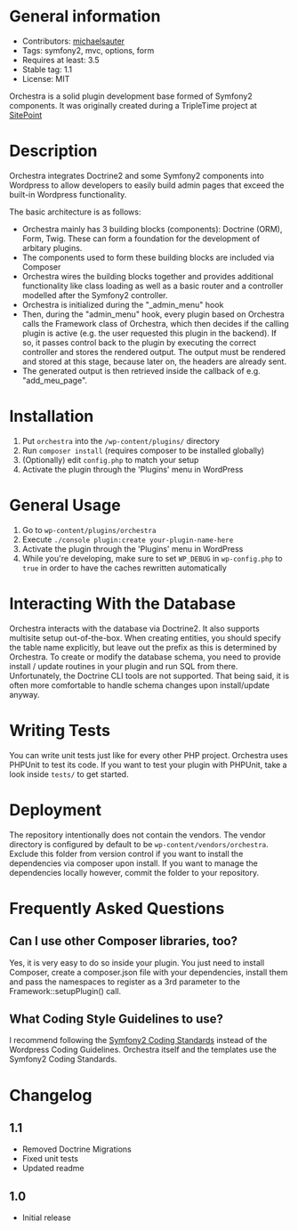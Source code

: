 General information
===================
* Contributors: [michaelsauter](https://github.com/michaelsauter)
* Tags: symfony2, mvc, options, form
* Requires at least: 3.5
* Stable tag: 1.1
* License: MIT

Orchestra is a solid plugin development base formed of Symfony2 components. It was originally created during a TripleTime project at [SitePoint](http://www.sitepoint.com)


Description
===========

Orchestra integrates Doctrine2 and some Symfony2 components into Wordpress to allow developers to easily build admin pages that exceed the built-in Wordpress functionality.

The basic architecture is as follows:
* Orchestra mainly has 3 building blocks (components): Doctrine (ORM), Form, Twig. These can form a foundation for the development of arbitary plugins.
* The components used to form these building blocks are included via Composer
* Orchestra wires the building blocks together and provides additional functionality like class loading as well as a basic router and a controller modelled after the Symfony2 controller.
* Orchestra is initialized during the "_admin_menu" hook
* Then, during the "admin_menu" hook, every plugin based on Orchestra calls the Framework class of Orchestra, which then decides if the calling plugin is active (e.g. the user requested this plugin in the backend). If so, it passes control back to the plugin by executing the correct controller and stores the rendered output. The output must be rendered and stored at this stage, because later on, the headers are already sent.
* The generated output is then retrieved inside the callback of e.g. "add_meu_page".


Installation
============

1. Put `orchestra` into the `/wp-content/plugins/` directory
2. Run `composer install` (requires composer to be installed globally)
3. (Optionally) edit `config.php` to match your setup
4. Activate the plugin through the 'Plugins' menu in WordPress


General Usage
=============

1. Go to `wp-content/plugins/orchestra`
2. Execute `./console plugin:create your-plugin-name-here`
3. Activate the plugin through the 'Plugins' menu in WordPress
4. While you're developing, make sure to set `WP_DEBUG` in `wp-config.php` to `true` in order to have the caches rewritten automatically


Interacting With the Database
=============================
Orchestra interacts with the database via Doctrine2. It also supports multisite setup out-of-the-box. When creating entities, you should specify the table name explicitly, but leave out the prefix as this is determined by Orchestra.
To create or modify the database schema, you need to provide install / update routines in your plugin and run SQL from there. Unfortunately, the Doctrine CLI tools are not supported. That being said, it is often more comfortable to handle schema changes upon install/update anyway.


Writing Tests
=============
You can write unit tests just like for every other PHP project. Orchestra uses PHPUnit to test its code. If you want to test your plugin with PHPUnit, take a look inside `tests/` to get started.


Deployment
==========
The repository intentionally does not contain the vendors. The vendor directory is configured by default to be `wp-content/vendors/orchestra`. Exclude this folder from version control if you want to install the dependencies via composer upon install. If you want to manage the dependencies locally however, commit the folder to your repository.


Frequently Asked Questions
==========================

Can I use other Composer libraries, too?
----------------------------------------

Yes, it is very easy to do so inside your plugin. You just need to  install Composer, create a composer.json file with your dependencies, install them and pass the namespaces to register as a 3rd parameter to the Framework::setupPlugin() call.

What Coding Style Guidelines to use?
------------------------------------

I recommend following the [Symfony2 Coding Standards](http://symfony.com/doc/2.0/contributing/code/standards.html) instead of the Wordpress Coding Guidelines. Orchestra itself and the templates use the Symfony2 Coding Standards.


Changelog
=========

1.1
---
* Removed Doctrine Migrations
* Fixed unit tests
* Updated readme

1.0
---
* Initial release